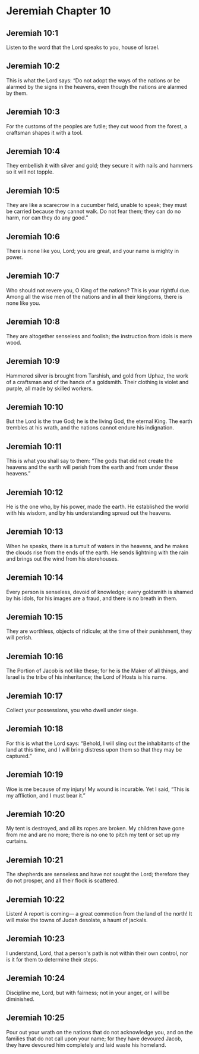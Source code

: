 # Jeremiah Chapter 10

## Jeremiah 10:1

Listen to the word that the Lord speaks to you, house of Israel.

## Jeremiah 10:2

This is what the Lord says: “Do not adopt the ways of the nations or be alarmed by the signs in the heavens, even though the nations are alarmed by them.

## Jeremiah 10:3

For the customs of the peoples are futile; they cut wood from the forest, a craftsman shapes it with a tool.

## Jeremiah 10:4

They embellish it with silver and gold; they secure it with nails and hammers so it will not topple.

## Jeremiah 10:5

They are like a scarecrow in a cucumber field, unable to speak; they must be carried because they cannot walk. Do not fear them; they can do no harm, nor can they do any good.”

## Jeremiah 10:6

There is none like you, Lord; you are great, and your name is mighty in power.

## Jeremiah 10:7

Who should not revere you, O King of the nations? This is your rightful due. Among all the wise men of the nations and in all their kingdoms, there is none like you.

## Jeremiah 10:8

They are altogether senseless and foolish; the instruction from idols is mere wood.

## Jeremiah 10:9

Hammered silver is brought from Tarshish, and gold from Uphaz, the work of a craftsman and of the hands of a goldsmith. Their clothing is violet and purple, all made by skilled workers.

## Jeremiah 10:10

But the Lord is the true God; he is the living God, the eternal King. The earth trembles at his wrath, and the nations cannot endure his indignation.

## Jeremiah 10:11

This is what you shall say to them: “The gods that did not create the heavens and the earth will perish from the earth and from under these heavens.”

## Jeremiah 10:12

He is the one who, by his power, made the earth. He established the world with his wisdom, and by his understanding spread out the heavens.

## Jeremiah 10:13

When he speaks, there is a tumult of waters in the heavens, and he makes the clouds rise from the ends of the earth. He sends lightning with the rain and brings out the wind from his storehouses.

## Jeremiah 10:14

Every person is senseless, devoid of knowledge; every goldsmith is shamed by his idols, for his images are a fraud, and there is no breath in them.

## Jeremiah 10:15

They are worthless, objects of ridicule; at the time of their punishment, they will perish.

## Jeremiah 10:16

The Portion of Jacob is not like these; for he is the Maker of all things, and Israel is the tribe of his inheritance; the Lord of Hosts is his name.

## Jeremiah 10:17

Collect your possessions, you who dwell under siege.

## Jeremiah 10:18

For this is what the Lord says: “Behold, I will sling out the inhabitants of the land at this time, and I will bring distress upon them so that they may be captured.”

## Jeremiah 10:19

Woe is me because of my injury! My wound is incurable. Yet I said, “This is my affliction, and I must bear it.”

## Jeremiah 10:20

My tent is destroyed, and all its ropes are broken. My children have gone from me and are no more; there is no one to pitch my tent or set up my curtains.

## Jeremiah 10:21

The shepherds are senseless and have not sought the Lord; therefore they do not prosper, and all their flock is scattered.

## Jeremiah 10:22

Listen! A report is coming— a great commotion from the land of the north! It will make the towns of Judah desolate, a haunt of jackals.

## Jeremiah 10:23

I understand, Lord, that a person's path is not within their own control, nor is it for them to determine their steps.

## Jeremiah 10:24

Discipline me, Lord, but with fairness; not in your anger, or I will be diminished.

## Jeremiah 10:25

Pour out your wrath on the nations that do not acknowledge you, and on the families that do not call upon your name; for they have devoured Jacob, they have devoured him completely and laid waste his homeland.
